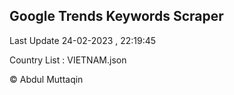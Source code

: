 

## Google Trends Keywords Scraper 
 
Last Update 24-02-2023 , 22:19:45

Country List :
VIETNAM.json



© Abdul Muttaqin 
